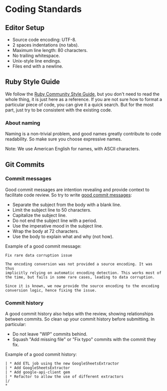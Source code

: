 # Coding Standards

## Editor Setup

- Source code encoding: UTF-8.
- 2 spaces indentations (no tabs).
- Maximum line length: 80 characters.
- No trailing whitespace.
- Unix-style line endings.
- Files end with a newline.

## Ruby Style Guide

We follow the [Ruby Community Style Guide](https://rubystyle.guide), but you
don't need to read the whole thing, it is just here as a reference. If you are
not sure how to format a particular piece of code, you can give it a quick
search. But for the most part, just try to be consistent with the existing code.

### About naming

Naming is a non-trivial problem, and good names greatly contribute to code
readability. So make sure you choose expressive names.

Note: We use American English for names, with ASCII characters.

## Git Commits

### Commit messages

Good commit messages are intention revealing and provide context to facilitate
code review. So try to write
[good commit messages](https://chris.beams.io/posts/git-commit/):

- Separate the subject from the body with a blank line.
- Limit the subject line to 50 characters.
- Capitalize the subject line.
- Do not end the subject line with a period.
- Use the imperative mood in the subject line.
- Wrap the body at 72 characters.
- Use the body to explain what and why (not how).

Example of a good commit message:

```
Fix rare data corruption issue

The encoding conversion was not provided a source encoding. It was thus
implicitly relying on automatic encoding detection. This works most of
the time, but fails in some rare cases, leading to data corruption.

Since it is known, we now provide the source encoding to the encoding
conversion logic, hence fixing the issue.
```

### Commit history

A good commit history also helps with the review, showing relationships between
commits. So clean up your commit history before submitting. In particular:

- Do not leave "WIP" commits behind.
- Squash "Add missing file" or "Fix typo" commits with the commit they fix.

Example of a good commit history:

```
| * Add ETL job using the new GoogleSheetsExtractor
| * Add GoogleSheetsExtractor
| * Add google-api-client gem
| * Refactor to allow the use of different extractors
|/
*
```
